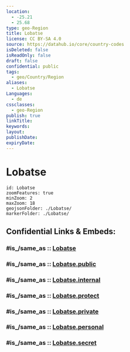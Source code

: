 ```yaml
---
location:
  - -25.21
  - 25.68
type: geo-Region
title: Lobatse
license: CC BY-SA 4.0
source: https://datahub.io/core/country-codes
isDeleted: false
isReadOnly: false
draft: false
confidential: public
tags:
  - geo/Country/Region
aliases:
  - Lobatse
Languages:
  - de
cssclasses:
  - geo-Region
publish: true
linkTitle:
keywords:
layout:
publishDate:
expiryDate:
---
```


# Lobatse

```leaflet
id: Lobatse
zoomFeatures: true 
minZoom: 2 
maxZoom: 18
geojsonFolder: ./Lobatse/
markerFolder: ./Lobatse/
```


## Confidential Links & Embeds: 

### #is_/same_as :: [Lobatse](/_Standards/Earth/Continent/Africa/Africa~South/Botswana/districts~Botswana/Lobatse.md) 

### #is_/same_as :: [Lobatse.public](/_public/Earth/Continent/Africa/Africa~South/Botswana/districts~Botswana/Lobatse.public.md) 

### #is_/same_as :: [Lobatse.internal](/_internal/Earth/Continent/Africa/Africa~South/Botswana/districts~Botswana/Lobatse.internal.md) 

### #is_/same_as :: [Lobatse.protect](/_protect/Earth/Continent/Africa/Africa~South/Botswana/districts~Botswana/Lobatse.protect.md) 

### #is_/same_as :: [Lobatse.private](/_private/Earth/Continent/Africa/Africa~South/Botswana/districts~Botswana/Lobatse.private.md) 

### #is_/same_as :: [Lobatse.personal](/_personal/Earth/Continent/Africa/Africa~South/Botswana/districts~Botswana/Lobatse.personal.md) 

### #is_/same_as :: [Lobatse.secret](/_secret/Earth/Continent/Africa/Africa~South/Botswana/districts~Botswana/Lobatse.secret.md)

